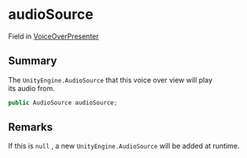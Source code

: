 # audioSource

Field in [VoiceOverPresenter](yarn.unity.voiceoverpresenter.md)

## Summary

The `UnityEngine.AudioSource` that this voice over view will play\
its audio from.

```csharp
public AudioSource audioSource;
```

## Remarks

If this is `null` , a new `UnityEngine.AudioSource` will be added at runtime.
